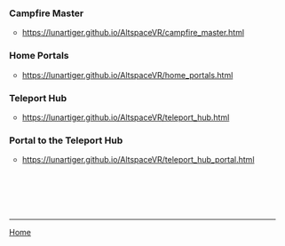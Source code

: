 <ul>
	<h3>Campfire Master</h3>
		<ul><li><a href="https://lunartiger.github.io/AltspaceVR/campfire_master.html">https://lunartiger.github.io/AltspaceVR/campfire_master.html</a></li></ul>
	<h3>Home Portals</h3>
		<ul><li><a href="https://lunartiger.github.io/AltspaceVR/home_portals.html">https://lunartiger.github.io/AltspaceVR/home_portals.html</a></li></ul>
	<h3>Teleport Hub</h3>
		<ul><li><a href="https://lunartiger.github.io/AltspaceVR/teleport_hub.html">https://lunartiger.github.io/AltspaceVR/teleport_hub.html</a></li></ul>
	<h3>Portal to the Teleport Hub</h3>
		<ul><li><a href="https://lunartiger.github.io/AltspaceVR/teleport_hub_portal.html">https://lunartiger.github.io/AltspaceVR/teleport_hub_portal.html</a></li></ul>
	<br><br><br><br><br>
	<hr />
	<a href="https://lunartiger.github.io/home/">Home</a>
</ul>
